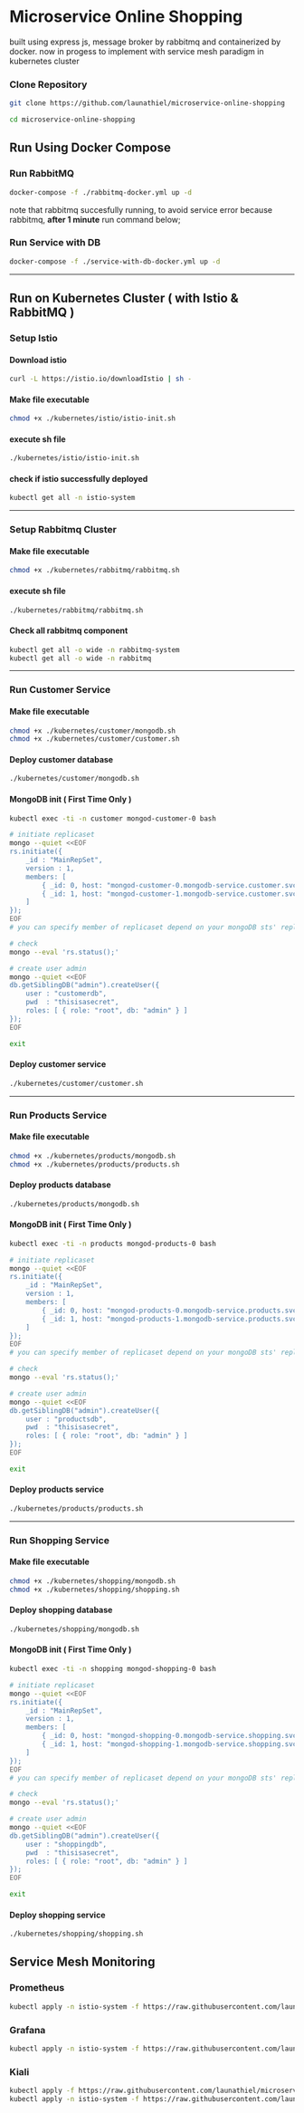 # Microservice Online Shopping
built using express js, message broker by rabbitmq and containerized by docker. now in progess to implement with service mesh paradigm in kubernetes cluster
### **Clone Repository** 
```bash
git clone https://github.com/launathiel/microservice-online-shopping

cd microservice-online-shopping
```
## Run Using Docker Compose
### Run RabbitMQ 
```bash
docker-compose -f ./rabbitmq-docker.yml up -d
```
note that rabbitmq succesfully running, to avoid service error because rabbitmq, **after 1 minute** run command below;
### Run Service with DB
```bash
docker-compose -f ./service-with-db-docker.yml up -d
```
---
## Run on Kubernetes Cluster ( with Istio & RabbitMQ )
### Setup Istio
#### Download istio
```bash
curl -L https://istio.io/downloadIstio | sh -
```
#### Make file executable
```bash
chmod +x ./kubernetes/istio/istio-init.sh
```
#### execute sh file
```bash
./kubernetes/istio/istio-init.sh
```
#### check if istio successfully deployed
```bash
kubectl get all -n istio-system
```
---
### Setup Rabbitmq Cluster
#### Make file executable
```bash
chmod +x ./kubernetes/rabbitmq/rabbitmq.sh
```
#### execute sh file
```bash
./kubernetes/rabbitmq/rabbitmq.sh
```
#### Check all rabbitmq component
```bash
kubectl get all -o wide -n rabbitmq-system
kubectl get all -o wide -n rabbitmq
```
---
### Run **Customer** Service
#### Make file executable
```bash
chmod +x ./kubernetes/customer/mongodb.sh
chmod +x ./kubernetes/customer/customer.sh
```
#### Deploy customer database
```bash
./kubernetes/customer/mongodb.sh 
```
#### MongoDB init ( First Time Only )
```bash
kubectl exec -ti -n customer mongod-customer-0 bash

# initiate replicaset
mongo --quiet <<EOF
rs.initiate({ 
    _id : "MainRepSet", 
    version : 1, 
    members: [
        { _id: 0, host: "mongod-customer-0.mongodb-service.customer.svc.cluster.local:27017" }, 
        { _id: 1, host: "mongod-customer-1.mongodb-service.customer.svc.cluster.local:27017" }
    ]
});
EOF
# you can specify member of replicaset depend on your mongoDB sts' replica

# check 
mongo --eval 'rs.status();'

# create user admin
mongo --quiet <<EOF
db.getSiblingDB("admin").createUser({
    user : "customerdb",
    pwd  : "thisisasecret",
    roles: [ { role: "root", db: "admin" } ]
});
EOF

exit
```
#### Deploy customer service
```bash
./kubernetes/customer/customer.sh 
```
---
### Run **Products** Service
#### Make file executable
```bash
chmod +x ./kubernetes/products/mongodb.sh
chmod +x ./kubernetes/products/products.sh
```
#### Deploy products database
```bash
./kubernetes/products/mongodb.sh 
```
#### MongoDB init ( First Time Only )
```bash
kubectl exec -ti -n products mongod-products-0 bash

# initiate replicaset
mongo --quiet <<EOF
rs.initiate({ 
    _id : "MainRepSet", 
    version : 1, 
    members: [
        { _id: 0, host: "mongod-products-0.mongodb-service.products.svc.cluster.local:27017" }, 
        { _id: 1, host: "mongod-products-1.mongodb-service.products.svc.cluster.local:27017" }
    ]
});
EOF
# you can specify member of replicaset depend on your mongoDB sts' replica

# check 
mongo --eval 'rs.status();'

# create user admin
mongo --quiet <<EOF
db.getSiblingDB("admin").createUser({
    user : "productsdb",
    pwd  : "thisisasecret",
    roles: [ { role: "root", db: "admin" } ]
});
EOF

exit
```
#### Deploy products service
```bash
./kubernetes/products/products.sh 
```
---
### Run **Shopping** Service
#### Make file executable
```bash
chmod +x ./kubernetes/shopping/mongodb.sh
chmod +x ./kubernetes/shopping/shopping.sh
```
#### Deploy shopping database
```bash
./kubernetes/shopping/mongodb.sh 
```
#### MongoDB init ( First Time Only )
```bash
kubectl exec -ti -n shopping mongod-shopping-0 bash

# initiate replicaset
mongo --quiet <<EOF
rs.initiate({ 
    _id : "MainRepSet", 
    version : 1, 
    members: [
        { _id: 0, host: "mongod-shopping-0.mongodb-service.shopping.svc.cluster.local:27017" }, 
        { _id: 1, host: "mongod-shopping-1.mongodb-service.shopping.svc.cluster.local:27017" }
    ]
});
EOF
# you can specify member of replicaset depend on your mongoDB sts' replica

# check 
mongo --eval 'rs.status();'

# create user admin
mongo --quiet <<EOF
db.getSiblingDB("admin").createUser({
    user : "shoppingdb",
    pwd  : "thisisasecret",
    roles: [ { role: "root", db: "admin" } ]
});
EOF

exit
```
#### Deploy shopping service
```bash
./kubernetes/shopping/shopping.sh 
```

## Service Mesh Monitoring
### Prometheus
```bash
kubectl apply -n istio-system -f https://raw.githubusercontent.com/launathiel/microservice-online-shopping/main/kubernetes/istio/prometheus.yaml
```
### Grafana
```bash
kubectl apply -n istio-system -f https://raw.githubusercontent.com/launathiel/microservice-online-shopping/main/kubernetes/istio/grafana.yaml
```
### Kiali
```bash
kubectl apply -f https://raw.githubusercontent.com/launathiel/microservice-online-shopping/main/kubernetes/istio/kiali-crd.yaml
kubectl apply -n istio-system -f https://raw.githubusercontent.com/launathiel/microservice-online-shopping/main/kubernetes/istio/kiali.yaml
```